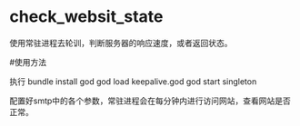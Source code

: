# check_websit_state
使用常驻进程去轮训，判断服务器的响应速度，或者返回状态。

#使用方法

执行
    bundle install
    god
    god load keepalive.god
    god start singleton
    
配置好smtp中的各个参数，常驻进程会在每分钟内进行访问网站，查看网站是否正常。

